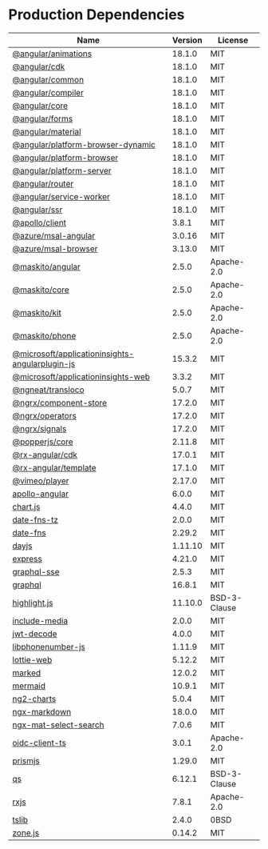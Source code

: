 # Production Dependencies

  | Name | Version | License |
  | ---- | ------- | ------- |
  | [@angular/animations](https://github.com/angular/angular) | 18.1.0 | MIT |
| [@angular/cdk](https://github.com/angular/components) | 18.1.0 | MIT |
| [@angular/common](https://github.com/angular/angular) | 18.1.0 | MIT |
| [@angular/compiler](https://github.com/angular/angular) | 18.1.0 | MIT |
| [@angular/core](https://github.com/angular/angular) | 18.1.0 | MIT |
| [@angular/forms](https://github.com/angular/angular) | 18.1.0 | MIT |
| [@angular/material](https://github.com/angular/components) | 18.1.0 | MIT |
| [@angular/platform-browser-dynamic](https://github.com/angular/angular) | 18.1.0 | MIT |
| [@angular/platform-browser](https://github.com/angular/angular) | 18.1.0 | MIT |
| [@angular/platform-server](https://github.com/angular/angular) | 18.1.0 | MIT |
| [@angular/router](https://github.com/angular/angular) | 18.1.0 | MIT |
| [@angular/service-worker](https://github.com/angular/angular) | 18.1.0 | MIT |
| [@angular/ssr](https://github.com/angular/angular-cli) | 18.1.0 | MIT |
| [@apollo/client](https://github.com/apollographql/apollo-client) | 3.8.1 | MIT |
| [@azure/msal-angular](https://github.com/AzureAD/microsoft-authentication-library-for-js) | 3.0.16 | MIT |
| [@azure/msal-browser](https://github.com/AzureAD/microsoft-authentication-library-for-js) | 3.13.0 | MIT |
| [@maskito/angular](https://github.com/taiga-family/maskito) | 2.5.0 | Apache-2.0 |
| [@maskito/core](https://github.com/taiga-family/maskito) | 2.5.0 | Apache-2.0 |
| [@maskito/kit](https://github.com/taiga-family/maskito) | 2.5.0 | Apache-2.0 |
| [@maskito/phone](https://github.com/taiga-family/maskito) | 2.5.0 | Apache-2.0 |
| [@microsoft/applicationinsights-angularplugin-js](https://github.com/microsoft/applicationinsights-angularplugin-js) | 15.3.2 | MIT |
| [@microsoft/applicationinsights-web](https://github.com/microsoft/ApplicationInsights-JS) | 3.3.2 | MIT |
| [@ngneat/transloco](https://github.com/ngneat/transloco) | 5.0.7 | MIT |
| [@ngrx/component-store](https://github.com/ngrx/platform) | 17.2.0 | MIT |
| [@ngrx/operators](https://github.com/ngrx/platform) | 17.2.0 | MIT |
| [@ngrx/signals](https://github.com/ngrx/platform) | 17.2.0 | MIT |
| [@popperjs/core](https://github.com/popperjs/popper-core) | 2.11.8 | MIT |
| [@rx-angular/cdk](https://github.com/rx-angular/rx-angular) | 17.0.1 | MIT |
| [@rx-angular/template](https://github.com/rx-angular/rx-angular) | 17.1.0 | MIT |
| [@vimeo/player](https://github.com/vimeo/player.js) | 2.17.0 | MIT |
| [apollo-angular](https://github.com/kamilkisiela/apollo-angular) | 6.0.0 | MIT |
| [chart.js](https://github.com/chartjs/Chart.js) | 4.4.0 | MIT |
| [date-fns-tz](https://github.com/marnusw/date-fns-tz) | 2.0.0 | MIT |
| [date-fns](https://github.com/date-fns/date-fns) | 2.29.2 | MIT |
| [dayjs](https://github.com/iamkun/dayjs) | 1.11.10 | MIT |
| [express](https://github.com/expressjs/express) | 4.21.0 | MIT |
| [graphql-sse](https://github.com/enisdenjo/graphql-sse) | 2.5.3 | MIT |
| [graphql](https://github.com/graphql/graphql-js) | 16.8.1 | MIT |
| [highlight.js](https://github.com/highlightjs/highlight.js) | 11.10.0 | BSD-3-Clause |
| [include-media](https://github.com/eduardoboucas/include-media) | 2.0.0 | MIT |
| [jwt-decode](https://github.com/auth0/jwt-decode) | 4.0.0 | MIT |
| [libphonenumber-js](git+https://gitlab.com/catamphetamine/libphonenumber-js) | 1.11.9 | MIT |
| [lottie-web](https://github.com/airbnb/lottie-web) | 5.12.2 | MIT |
| [marked](https://github.com/markedjs/marked) | 12.0.2 | MIT |
| [mermaid](https://github.com/mermaid-js/mermaid) | 10.9.1 | MIT |
| [ng2-charts](https://github.com/valor-software/ng2-charts) | 5.0.4 | MIT |
| [ngx-markdown](https://github.com/jfcere/ngx-markdown) | 18.0.0 | MIT |
| [ngx-mat-select-search](https://github.com/bithost-gmbh/ngx-mat-select-search) | 7.0.6 | MIT |
| [oidc-client-ts](https://github.com/authts/oidc-client-ts) | 3.0.1 | Apache-2.0 |
| [prismjs](https://github.com/PrismJS/prism) | 1.29.0 | MIT |
| [qs](https://github.com/ljharb/qs) | 6.12.1 | BSD-3-Clause |
| [rxjs](https://github.com/reactivex/rxjs) | 7.8.1 | Apache-2.0 |
| [tslib](https://github.com/Microsoft/tslib) | 2.4.0 | 0BSD |
| [zone.js](https://github.com/angular/angular) | 0.14.2 | MIT |
